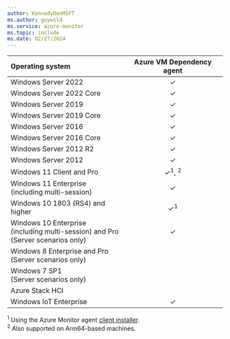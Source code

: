 ```yaml
---
author: KennedyDenMSFT
ms.author: guywild
ms.service: azure-monitor
ms.topic: include
ms.date: 02/27/2024
---
```


| Operating system | Azure VM Dependency agent |
|:---|:---:|
| Windows Server 2022                                      | ✓ |
| Windows Server 2022 Core                                 | ✓ |
| Windows Server 2019                                      | ✓ | 
| Windows Server 2019 Core                                 | ✓ |
| Windows Server 2016                                      | ✓ | 
| Windows Server 2016 Core                                 | ✓ |
| Windows Server 2012 R2                                   | ✓ |
| Windows Server 2012                                      | ✓ |
| Windows 11 Client and Pro                                | ✓<sup>1</sup>, <sup>2</sup> |
| Windows 11 Enterprise<br>(including multi-session)       | ✓ |
| Windows 10 1803 (RS4) and higher                         | ✓<sup>1</sup> |
| Windows 10 Enterprise<br>(including multi-session) and Pro<br>(Server scenarios only)  | ✓ |
| Windows 8 Enterprise and Pro<br>(Server scenarios only)  |   |
| Windows 7 SP1<br>(Server scenarios only)                 |   | 
| Azure Stack HCI                                          |   |
| Windows IoT Enterprise                                   | ✓ |

<sup>1</sup> Using the Azure Monitor agent [client installer](../agents/azure-monitor-agent-windows-client.md).<br>
<sup>2</sup> Also supported on Arm64-based machines.

